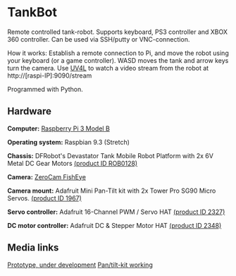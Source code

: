 # TankBot
Remote controlled tank-robot. Supports keyboard, PS3 controller and XBOX 360 controller. Can be used via SSH/putty or VNC-connection.

How it works: Establish a remote connection to Pi, and move the robot using your keyboard (or a game controller). WASD moves the tank and arrow keys turn the camera. Use [UV4L](https://www.linux-projects.org/uv4l/) to watch a video stream from the robot at http://[raspi-IP]:9090/stream

Programmed with Python.


## Hardware
**Computer:** [Raspberry Pi 3 Model B](https://www.raspberrypi.org/products/raspberry-pi-3-model-b/)

**Operating system:** Raspbian 9.3 (Stretch)

**Chassis:** DFRobot's Devastator Tank Mobile Robot Platform with 2x 6V Metal DC Gear Motors [(product ID ROB0128)](https://www.dfrobot.com/product-1477.html)

**Camera:** [ZeroCam FishEye](https://thepihut.com/products/zerocam-fisheye-camera-for-raspberry-pi-zero)

**Camera mount:** Adafruit Mini Pan-Tilt kit with 2x Tower Pro SG90 Micro Servos. [(product ID 1967)](https://www.adafruit.com/product/1967)

**Servo controller:** Adafruit 16-Channel PWM / Servo HAT [(product ID 2327)](https://www.adafruit.com/product/2327)


**DC motor controller:** Adafruit DC & Stepper Motor HAT [(product ID 2348)](https://www.adafruit.com/product/2348)

## Media links
[Prototype, under development](https://youtu.be/k5S5gY3hc3g)
[Pan/tilt-kit working](https://www.youtube.com/watch?v=GreMILf87uk)
